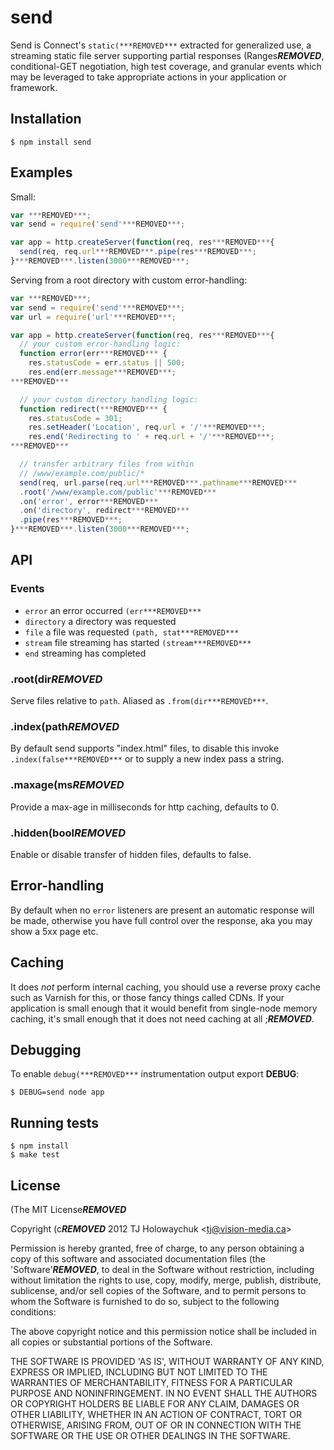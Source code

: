 # send

  Send is Connect's `static(***REMOVED***` extracted for generalized use, a streaming static file
  server supporting partial responses (Ranges***REMOVED***, conditional-GET negotiation, high test coverage, and granular events which may be leveraged to take appropriate actions in your application or framework.

## Installation

    $ npm install send

## Examples

  Small:

```js
var ***REMOVED***;
var send = require('send'***REMOVED***;

var app = http.createServer(function(req, res***REMOVED***{
  send(req, req.url***REMOVED***.pipe(res***REMOVED***;
}***REMOVED***.listen(3000***REMOVED***;
```

  Serving from a root directory with custom error-handling:

```js
var ***REMOVED***;
var send = require('send'***REMOVED***;
var url = require('url'***REMOVED***;

var app = http.createServer(function(req, res***REMOVED***{
  // your custom error-handling logic:
  function error(err***REMOVED*** {
    res.statusCode = err.status || 500;
    res.end(err.message***REMOVED***;
***REMOVED***

  // your custom directory handling logic:
  function redirect(***REMOVED*** {
    res.statusCode = 301;
    res.setHeader('Location', req.url + '/'***REMOVED***;
    res.end('Redirecting to ' + req.url + '/'***REMOVED***;
***REMOVED***

  // transfer arbitrary files from within
  // /www/example.com/public/*
  send(req, url.parse(req.url***REMOVED***.pathname***REMOVED***
  .root('/www/example.com/public'***REMOVED***
  .on('error', error***REMOVED***
  .on('directory', redirect***REMOVED***
  .pipe(res***REMOVED***;
}***REMOVED***.listen(3000***REMOVED***;
```

## API

### Events

  - `error` an error occurred `(err***REMOVED***`
  - `directory` a directory was requested
  - `file` a file was requested `(path, stat***REMOVED***`
  - `stream` file streaming has started `(stream***REMOVED***`
  - `end` streaming has completed

### .root(dir***REMOVED***

  Serve files relative to `path`. Aliased as `.from(dir***REMOVED***`.

### .index(path***REMOVED***

  By default send supports "index.html" files, to disable this
  invoke `.index(false***REMOVED***` or to supply a new index pass a string.

### .maxage(ms***REMOVED***

  Provide a max-age in milliseconds for http caching, defaults to 0.

### .hidden(bool***REMOVED***

  Enable or disable transfer of hidden files, defaults to false.

## Error-handling

  By default when no `error` listeners are present an automatic response will be made, otherwise you have full control over the response, aka you may show a 5xx page etc.

## Caching

  It does _not_ perform internal caching, you should use a reverse proxy cache such
  as Varnish for this, or those fancy things called CDNs. If your application is small enough that it would benefit from single-node memory caching, it's small enough that it does not need caching at all ;***REMOVED***.

## Debugging

 To enable `debug(***REMOVED***` instrumentation output export __DEBUG__:

```
$ DEBUG=send node app
```

## Running tests

```
$ npm install
$ make test
```

## License 

(The MIT License***REMOVED***

Copyright (c***REMOVED*** 2012 TJ Holowaychuk &lt;tj@vision-media.ca&gt;

Permission is hereby granted, free of charge, to any person obtaining
a copy of this software and associated documentation files (the
'Software'***REMOVED***, to deal in the Software without restriction, including
without limitation the rights to use, copy, modify, merge, publish,
distribute, sublicense, and/or sell copies of the Software, and to
permit persons to whom the Software is furnished to do so, subject to
the following conditions:

The above copyright notice and this permission notice shall be
included in all copies or substantial portions of the Software.

THE SOFTWARE IS PROVIDED 'AS IS', WITHOUT WARRANTY OF ANY KIND,
EXPRESS OR IMPLIED, INCLUDING BUT NOT LIMITED TO THE WARRANTIES OF
MERCHANTABILITY, FITNESS FOR A PARTICULAR PURPOSE AND NONINFRINGEMENT.
IN NO EVENT SHALL THE AUTHORS OR COPYRIGHT HOLDERS BE LIABLE FOR ANY
CLAIM, DAMAGES OR OTHER LIABILITY, WHETHER IN AN ACTION OF CONTRACT,
TORT OR OTHERWISE, ARISING FROM, OUT OF OR IN CONNECTION WITH THE
SOFTWARE OR THE USE OR OTHER DEALINGS IN THE SOFTWARE.
